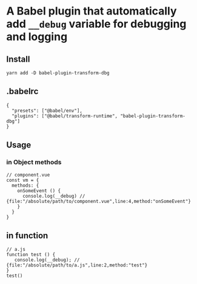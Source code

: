 # A Babel plugin that automatically add `__debug` variable for debugging and logging

## Install
```
yarn add -D babel-plugin-transform-dbg
```

## .babelrc
```
{
  "presets": ["@babel/env"],
  "plugins": ["@babel/transform-runtime", "babel-plugin-transform-dbg"]
}

```

## Usage

### in Object methods
```
// component.vue
const vm = {
  methods: {
    onSomeEvent () {
      console.log(__debug) // {file:"/absolute/path/to/component.vue",line:4,method:"onSomeEvent"}
    }
  }
}
```

## in function
```
// a.js
function test () {
   console.log(__debug); // {file:"/absolute/path/to/a.js",line:2,method:"test"}
}
test()
```
